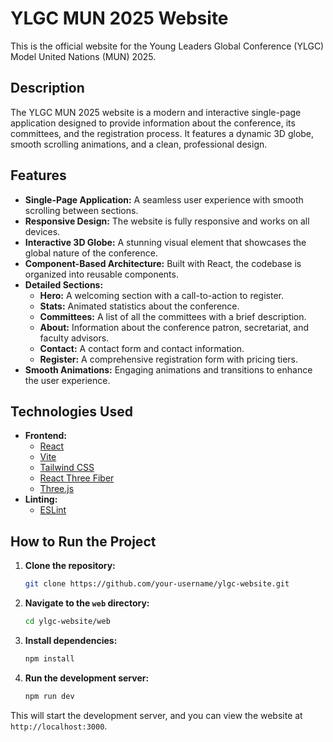 # YLGC MUN 2025 Website

This is the official website for the Young Leaders Global Conference (YLGC) Model United Nations (MUN) 2025.

## Description

The YLGC MUN 2025 website is a modern and interactive single-page application designed to provide information about the conference, its committees, and the registration process. It features a dynamic 3D globe, smooth scrolling animations, and a clean, professional design.

## Features

*   **Single-Page Application:** A seamless user experience with smooth scrolling between sections.
*   **Responsive Design:** The website is fully responsive and works on all devices.
*   **Interactive 3D Globe:** A stunning visual element that showcases the global nature of the conference.
*   **Component-Based Architecture:** Built with React, the codebase is organized into reusable components.
*   **Detailed Sections:**
    *   **Hero:** A welcoming section with a call-to-action to register.
    *   **Stats:** Animated statistics about the conference.
    *   **Committees:** A list of all the committees with a brief description.
    *   **About:** Information about the conference patron, secretariat, and faculty advisors.
    *   **Contact:** A contact form and contact information.
    *   **Register:** A comprehensive registration form with pricing tiers.
*   **Smooth Animations:** Engaging animations and transitions to enhance the user experience.

## Technologies Used

*   **Frontend:**
    *   [React](https://reactjs.org/)
    *   [Vite](https://vitejs.dev/)
    *   [Tailwind CSS](https://tailwindcss.com/)
    *   [React Three Fiber](https://docs.pmnd.rs/react-three-fiber/getting-started/introduction)
    *   [Three.js](https://threejs.org/)
*   **Linting:**
    *   [ESLint](https://eslint.org/)

## How to Run the Project

1.  **Clone the repository:**
    ```bash
    git clone https://github.com/your-username/ylgc-website.git
    ```
2.  **Navigate to the `web` directory:**
    ```bash
    cd ylgc-website/web
    ```
3.  **Install dependencies:**
    ```bash
    npm install
    ```
4.  **Run the development server:**
    ```bash
    npm run dev
    ```
This will start the development server, and you can view the website at `http://localhost:3000`.